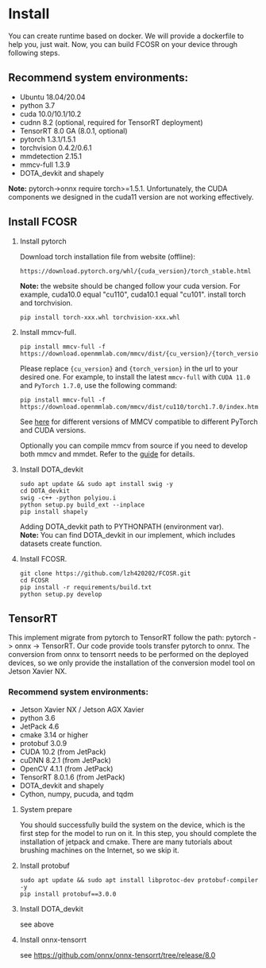 # Install

You can create runtime based on docker. We will provide a dockerfile to help you, just wait. Now, you can build FCOSR on your device through following steps.

## Recommend system environments:
 - Ubuntu 18.04/20.04
 - python 3.7
 - cuda 10.0/10.1/10.2
 - cudnn 8.2 (optional, required for TensorRT deployment)
 - TensorRT 8.0 GA (8.0.1, optional)
 - pytorch 1.3.1/1.5.1
 - torchvision 0.4.2/0.6.1
 - mmdetection 2.15.1
 - mmcv-full 1.3.9
 - DOTA_devkit and shapely

**Note:** pytorch->onnx require torch>=1.5.1. Unfortunately, the CUDA components we designed in the cuda11 version are not working effectively.

## Install FCOSR

1. Install pytorch

    Download torch installation file from website (offline): 
    ```
    https://download.pytorch.org/whl/{cuda_version}/torch_stable.html
    ```
    **Note:** the website should be changed follow your cuda version. For example, cuda10.0 equal "cu110", cuda10.1 equal "cu101".
    install torch and torchvision.
    ```shell
    pip install torch-xxx.whl torchvision-xxx.whl
    ```

2. Install mmcv-full.

    ```shell
    pip install mmcv-full -f https://download.openmmlab.com/mmcv/dist/{cu_version}/{torch_version}/index.html
    ```

    Please replace `{cu_version}` and `{torch_version}` in the url to your desired one. For example, to install the latest `mmcv-full` with `CUDA 11.0` and `PyTorch 1.7.0`, use the following command:

    ```shell
    pip install mmcv-full -f https://download.openmmlab.com/mmcv/dist/cu110/torch1.7.0/index.html
    ```

    See [here](https://github.com/open-mmlab/mmcv#installation) for different versions of MMCV compatible to different PyTorch and CUDA versions.

    Optionally you can compile mmcv from source if you need to develop both mmcv and mmdet. Refer to the [guide](https://github.com/open-mmlab/mmcv#installation) for details.

3. Install DOTA_devkit
    ```shell
    sudo apt update && sudo apt install swig -y
    cd DOTA_devkit
    swig -c++ -python polyiou.i
    python setup.py build_ext --inplace
    pip install shapely
    ```
    Adding DOTA_devkit path to PYTHONPATH (environment var).<br>
    **Note:** You can find DOTA_devkit in our implement, which includes datasets create function.

4. Install FCOSR.
    ```shell
    git clone https://github.com/lzh420202/FCOSR.git
    cd FCOSR
    pip install -r requirements/build.txt
    python setup.py develop
    ```

## TensorRT

This implement migrate from pytorch to TensorRT follow the path: pytorch -> onnx -> TensorRT.
Our code provide tools transfer pytorch to onnx. The conversion from onnx to tensorrt needs to be performed on the deployed devices, so we only provide the installation of the conversion model tool on Jetson Xavier NX.

### Recommend system environments:
 - Jetson Xavier NX / Jetson AGX Xavier
 - python 3.6
 - JetPack 4.6
 - cmake 3.14 or higher
 - protobuf 3.0.9
 - CUDA 10.2 (from JetPack)
 - cuDNN 8.2.1 (from JetPack)
 - OpenCV 4.1.1 (from JetPack)
 - TensorRT 8.0.1.6 (from JetPack)
 - DOTA_devkit and shapely
 - Cython, numpy, pucuda, and tqdm


1. System prepare

    You should successfully build the system on the device, which is the first step for the model to run on it. In this step, you should complete the installation of jetpack and cmake. There are many tutorials about brushing machines on the Internet, so we skip it.

2. Install protobuf

    ```shell
    sudo apt update && sudo apt install libprotoc-dev protobuf-compiler -y
    pip install protobuf==3.0.0
    ```

3. Install DOTA_devkit

    see above

4. Install onnx-tensorrt

    see https://github.com/onnx/onnx-tensorrt/tree/release/8.0